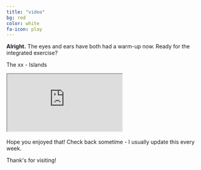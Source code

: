 ```yaml
---
title: "video"
bg: red
color: white
fa-icon: play
---
```


**Alright.** The eyes and ears have both had a warm-up now. Ready for the integrated exercise?

The xx - Islands

<div class="icontain-video">
	<iframe src="https://www.youtube.com/embed/PElhV8z7I60" allowfullscreen></iframe>
</div>

<br>
Hope you enjoyed that! Check back sometime - I usually update this every week.

Thank's for visiting!
